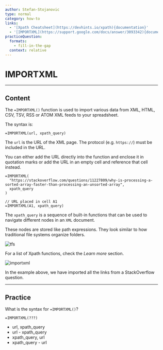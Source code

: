 ```yaml
---
author: Stefan-Stojanovic
type: normal
category: how-to
links:
  - '[Xpath Cheatsheet](https://devhints.io/xpath){documentation}'
  - '[IMPORTXML](https://support.google.com/docs/answer/3093342){documentation}'
practiceQuestion:
  formats:
    - fill-in-the-gap
  context: relative
---
```


# IMPORTXML


---

## Content

The `=IMPORTXML()` function is used to import various data from XML, HTML, CSV, TSV, RSS or ATOM XML feeds to your spreadsheet.

The syntax is:

```plain-text
=IMPORTXML(url, xpath_query)
```

The `url` is the URL of the XML page. The protocol (e.g. `https://`) must be included in the URL.

You can either add the URL directly into the function and enclose it in quotation marks or add the URL in an empty cell and reference that cell instead.

```plain-text
=IMPORTXML(
  "https://stackoverflow.com/questions/11227809/why-is-processing-a-sorted-array-faster-than-processing-an-unsorted-array", 
  xpath_query
)

// URL placed in cell A1
=IMPORTXML(A1, xpath_query)
```

The `xpath_query` is a sequence of built-in functions that can be used to navigate different nodes in an `XML` document.

These nodes are stored like path expressions. They look similar to how traditional file systems organize folders.

![tfs](https://img.enkipro.com/c79861aea3dcb932fcca20bb4c1e2ea7.png)

For a list of Xpath functions, check the *Learn more* section.

![importxml](https://img.enkipro.com/d9d13c7c46e4db6639b1a783dd82a9db.gif)

In the example above, we have imported all the links from a StackOverflow question.


---

## Practice

What is the syntax for `=IMPORTXML()`?

```plain-text
=IMPORTXML(???)
```

- url, xpath_query
- url - xpath_query
- xpath_query, url
- xpath_query - url
